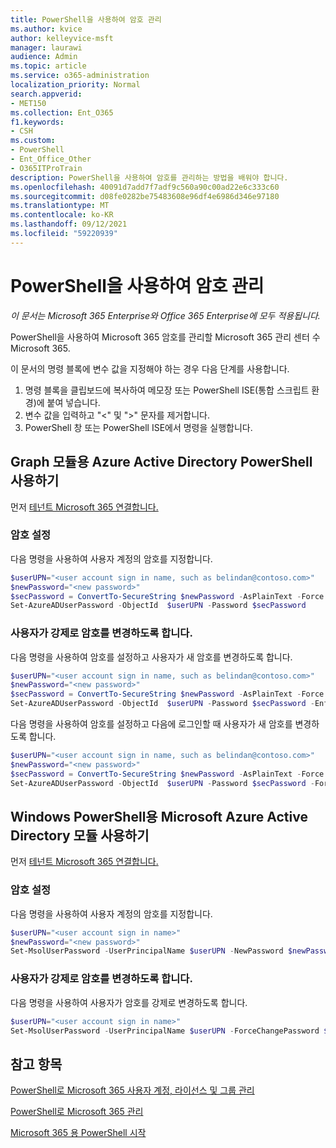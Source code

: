```yaml
---
title: PowerShell을 사용하여 암호 관리
ms.author: kvice
author: kelleyvice-msft
manager: laurawi
audience: Admin
ms.topic: article
ms.service: o365-administration
localization_priority: Normal
search.appverid:
- MET150
ms.collection: Ent_O365
f1.keywords:
- CSH
ms.custom:
- PowerShell
- Ent_Office_Other
- O365ITProTrain
description: PowerShell을 사용하여 암호를 관리하는 방법을 배워야 합니다.
ms.openlocfilehash: 40091d7add7f7adf9c560a90c00ad22e6c333c60
ms.sourcegitcommit: d08fe0282be75483608e96df4e6986d346e97180
ms.translationtype: MT
ms.contentlocale: ko-KR
ms.lasthandoff: 09/12/2021
ms.locfileid: "59220939"
---
```

# <a name="manage-passwords-with-powershell"></a>PowerShell을 사용하여 암호 관리

*이 문서는 Microsoft 365 Enterprise와 Office 365 Enterprise에 모두 적용됩니다.*

PowerShell을 사용하여 Microsoft 365 암호를 관리할 Microsoft 365 관리 센터 수 Microsoft 365. 

이 문서의 명령 블록에 변수 값을 지정해야 하는 경우 다음 단계를 사용합니다.

1. 명령 블록을 클립보드에 복사하여 메모장 또는 PowerShell ISE(통합 스크립트 환경)에 붙여 넣습니다.
2. 변수 값을 입력하고 "<" 및 ">" 문자를 제거합니다.
3. PowerShell 창 또는 PowerShell ISE에서 명령을 실행합니다.

## <a name="use-the-azure-active-directory-powershell-for-graph-module"></a>Graph 모듈용 Azure Active Directory PowerShell 사용하기

먼저 [테넌트 Microsoft 365 연결합니다.](connect-to-microsoft-365-powershell.md#connect-with-the-azure-active-directory-powershell-for-graph-module)

### <a name="set-a-password"></a>암호 설정

다음 명령을 사용하여 사용자 계정의 암호를 지정합니다.

```powershell
$userUPN="<user account sign in name, such as belindan@contoso.com>"
$newPassword="<new password>"
$secPassword = ConvertTo-SecureString $newPassword -AsPlainText -Force
Set-AzureADUserPassword -ObjectId  $userUPN -Password $secPassword
```
### <a name="force-a-user-to-change-their-password"></a>사용자가 강제로 암호를 변경하도록 합니다.

다음 명령을 사용하여 암호를 설정하고 사용자가 새 암호를 변경하도록 합니다.

```powershell
$userUPN="<user account sign in name, such as belindan@contoso.com>"
$newPassword="<new password>"
$secPassword = ConvertTo-SecureString $newPassword -AsPlainText -Force
Set-AzureADUserPassword -ObjectId  $userUPN -Password $secPassword -EnforceChangePasswordPolicy $true
```

다음 명령을 사용하여 암호를 설정하고 다음에 로그인할 때 사용자가 새 암호를 변경하도록 합니다.

```powershell
$userUPN="<user account sign in name, such as belindan@contoso.com>"
$newPassword="<new password>"
$secPassword = ConvertTo-SecureString $newPassword -AsPlainText -Force
Set-AzureADUserPassword -ObjectId  $userUPN -Password $secPassword -ForceChangePasswordNextLogin $true
```

## <a name="use-the-microsoft-azure-active-directory-module-for-windows-powershell"></a>Windows PowerShell용 Microsoft Azure Active Directory 모듈 사용하기

먼저 [테넌트 Microsoft 365 연결합니다.](connect-to-microsoft-365-powershell.md#connect-with-the-microsoft-azure-active-directory-module-for-windows-powershell)

### <a name="set-a-password"></a>암호 설정

다음 명령을 사용하여 사용자 계정의 암호를 지정합니다.

```powershell
$userUPN="<user account sign in name>"
$newPassword="<new password>"
Set-MsolUserPassword -UserPrincipalName $userUPN -NewPassword $newPassword
```

### <a name="force-a-user-to-change-their-password"></a>사용자가 강제로 암호를 변경하도록 합니다.

다음 명령을 사용하여 사용자가 암호를 강제로 변경하도록 합니다.

```powershell
$userUPN="<user account sign in name>"
Set-MsolUserPassword -UserPrincipalName $userUPN -ForceChangePassword $true
```

## <a name="see-also"></a>참고 항목

[PowerShell로 Microsoft 365 사용자 계정, 라이선스 및 그룹 관리](manage-user-accounts-and-licenses-with-microsoft-365-powershell.md)
  
[PowerShell로 Microsoft 365 관리](manage-microsoft-365-with-microsoft-365-powershell.md)
  
[Microsoft 365 용 PowerShell 시작](getting-started-with-microsoft-365-powershell.md)

